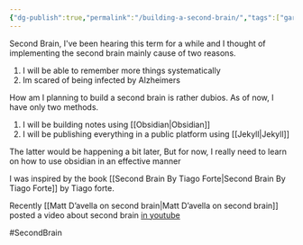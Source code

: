 ```yaml
---
{"dg-publish":true,"permalink":"/building-a-second-brain/","tags":["gardenEntry"]}
---
```


Second Brain, I've been hearing this term for a while and I thought of implementing the second brain mainly cause of two reasons.
1. I will be able to remember more things systematically
2. Im scared of being infected by Alzheimers

How am I planning to build a second brain is rather dubios. As of now, I have only two methods.
1. I will be building notes using [[Obsidian\|Obsidian]]
2. I will be publishing everything in a public platform using [[Jekyll\|Jekyll]]

The latter would be happening a bit later, But for now, I really need to learn on how to use obsidian in an effective manner

I was inspired by the book [[Second Brain By Tiago Forte\|Second Brain By Tiago Forte]] by Tiago forte.

Recently [[Matt D’avella on second brain\|Matt D’avella on second brain]] posted a video about second brain [in youtube](https://www.youtube.com/watch?v=0_44XEVOwek&pp=ygUzaSBsZWFybmVkIGEgcHJvZHVjdGl2aXR5IHN5c3RlbSBmb3Igb3JnYW5pemluZyBsaWZl)

#SecondBrain

